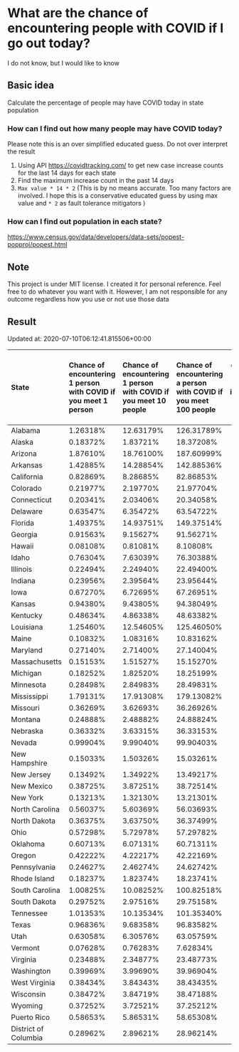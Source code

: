 # What are the chance of encountering people with COVID if I go out today?
I do not know, but I would like to know

## Basic idea
Calculate the percentage of people may have COVID today in state population

### How can I find out how many people may have COVID today?
Please note this is an over simplified educated guess. Do not over interpret the result 
1. Using API https://covidtracking.com/ to get new case increase counts for the last 14 days for each state
2. Find the maximum increase count in the past 14 days
3. `Max value * 14 * 2` (This is by no means accurate. Too many factors are involved. I hope this is a conservative educated guess by using max value and `* 2` as fault tolerance mitigators ) 

### How can I find out population in each state?
https://www.census.gov/data/developers/data-sets/popest-popproj/popest.html

## Note
This project is under MIT license. I created it for personal reference. Feel free to do whatever you want with it. However, I am not responsible for any outcome regardless how you use or not use those data 

## Result

 Updated at: 2020-07-10T06:12:41.815506+00:00

| State                | Chance of encountering 1 person with COVID if you meet 1 person   | Chance of encountering 1 person with COVID if you meet 10 people   | Chance of encountering a person with COVID if you meet 100 people   |   Max count of new case increase in the past 14 days |   Estimated people count with COVID |
|:---------------------|:------------------------------------------------------------------|:-------------------------------------------------------------------|:--------------------------------------------------------------------|-----------------------------------------------------:|------------------------------------:|
| Alabama              | 1.26318%                                                          | 12.63179%                                                          | 126.31789%                                                          |                                                 2212 |                               61936 |
| Alaska               | 0.18372%                                                          | 1.83721%                                                           | 18.37208%                                                           |                                                   48 |                                1344 |
| Arizona              | 1.87610%                                                          | 18.76100%                                                          | 187.60999%                                                          |                                                 4877 |                              136556 |
| Arkansas             | 1.42885%                                                          | 14.28854%                                                          | 142.88536%                                                          |                                                 1540 |                               43120 |
| California           | 0.82869%                                                          | 8.28685%                                                           | 82.86853%                                                           |                                                11694 |                              327432 |
| Colorado             | 0.21977%                                                          | 2.19770%                                                           | 21.97704%                                                           |                                                  452 |                               12656 |
| Connecticut          | 0.20341%                                                          | 2.03406%                                                           | 20.34058%                                                           |                                                  259 |                                7252 |
| Delaware             | 0.63547%                                                          | 6.35472%                                                           | 63.54722%                                                           |                                                  221 |                                6188 |
| Florida              | 1.49375%                                                          | 14.93751%                                                          | 149.37514%                                                          |                                                11458 |                              320824 |
| Georgia              | 0.91563%                                                          | 9.15627%                                                           | 91.56271%                                                           |                                                 3472 |                               97216 |
| Hawaii               | 0.08108%                                                          | 0.81081%                                                           | 8.10808%                                                            |                                                   41 |                                1148 |
| Idaho                | 0.76304%                                                          | 7.63039%                                                           | 76.30388%                                                           |                                                  487 |                               13636 |
| Illinois             | 0.22494%                                                          | 2.24940%                                                           | 22.49400%                                                           |                                                 1018 |                               28504 |
| Indiana              | 0.23956%                                                          | 2.39564%                                                           | 23.95644%                                                           |                                                  576 |                               16128 |
| Iowa                 | 0.67270%                                                          | 6.72695%                                                           | 67.26951%                                                           |                                                  758 |                               21224 |
| Kansas               | 0.94380%                                                          | 9.43805%                                                           | 94.38049%                                                           |                                                  982 |                               27496 |
| Kentucky             | 0.48634%                                                          | 4.86338%                                                           | 48.63382%                                                           |                                                  776 |                               21728 |
| Louisiana            | 1.25460%                                                          | 12.54605%                                                          | 125.46050%                                                          |                                                 2083 |                               58324 |
| Maine                | 0.10832%                                                          | 1.08316%                                                           | 10.83162%                                                           |                                                   52 |                                1456 |
| Maryland             | 0.27140%                                                          | 2.71400%                                                           | 27.14004%                                                           |                                                  586 |                               16408 |
| Massachusetts        | 0.15153%                                                          | 1.51527%                                                           | 15.15270%                                                           |                                                  373 |                               10444 |
| Michigan             | 0.18252%                                                          | 1.82520%                                                           | 18.25199%                                                           |                                                  651 |                               18228 |
| Minnesota            | 0.28498%                                                          | 2.84983%                                                           | 28.49831%                                                           |                                                  574 |                               16072 |
| Mississippi          | 1.79131%                                                          | 17.91308%                                                          | 179.13082%                                                          |                                                 1904 |                               53312 |
| Missouri             | 0.36269%                                                          | 3.62693%                                                           | 36.26926%                                                           |                                                  795 |                               22260 |
| Montana              | 0.24888%                                                          | 2.48882%                                                           | 24.88824%                                                           |                                                   95 |                                2660 |
| Nebraska             | 0.36332%                                                          | 3.63315%                                                           | 36.33153%                                                           |                                                  251 |                                7028 |
| Nevada               | 0.99904%                                                          | 9.99040%                                                           | 99.90403%                                                           |                                                 1099 |                               30772 |
| New Hampshire        | 0.15033%                                                          | 1.50326%                                                           | 15.03261%                                                           |                                                   73 |                                2044 |
| New Jersey           | 0.13492%                                                          | 1.34922%                                                           | 13.49217%                                                           |                                                  428 |                               11984 |
| New Mexico           | 0.38725%                                                          | 3.87251%                                                           | 38.72514%                                                           |                                                  290 |                                8120 |
| New York             | 0.13213%                                                          | 1.32130%                                                           | 13.21301%                                                           |                                                  918 |                               25704 |
| North Carolina       | 0.56037%                                                          | 5.60369%                                                           | 56.03693%                                                           |                                                 2099 |                               58772 |
| North Dakota         | 0.36375%                                                          | 3.63750%                                                           | 36.37499%                                                           |                                                   99 |                                2772 |
| Ohio                 | 0.57298%                                                          | 5.72978%                                                           | 57.29782%                                                           |                                                 2392 |                               66976 |
| Oklahoma             | 0.60713%                                                          | 6.07131%                                                           | 60.71311%                                                           |                                                  858 |                               24024 |
| Oregon               | 0.42222%                                                          | 4.22217%                                                           | 42.22169%                                                           |                                                  636 |                               17808 |
| Pennsylvania         | 0.24627%                                                          | 2.46274%                                                           | 24.62742%                                                           |                                                 1126 |                               31528 |
| Rhode Island         | 0.18237%                                                          | 1.82374%                                                           | 18.23741%                                                           |                                                   69 |                                1932 |
| South Carolina       | 1.00825%                                                          | 10.08252%                                                          | 100.82518%                                                          |                                                 1854 |                               51912 |
| South Dakota         | 0.29752%                                                          | 2.97516%                                                           | 29.75158%                                                           |                                                   94 |                                2632 |
| Tennessee            | 1.01353%                                                          | 10.13534%                                                          | 101.35340%                                                          |                                                 2472 |                               69216 |
| Texas                | 0.96836%                                                          | 9.68358%                                                           | 96.83582%                                                           |                                                10028 |                              280784 |
| Utah                 | 0.63058%                                                          | 6.30576%                                                           | 63.05759%                                                           |                                                  722 |                               20216 |
| Vermont              | 0.07628%                                                          | 0.76283%                                                           | 7.62834%                                                            |                                                   17 |                                 476 |
| Virginia             | 0.23488%                                                          | 2.34877%                                                           | 23.48773%                                                           |                                                  716 |                               20048 |
| Washington           | 0.39969%                                                          | 3.99690%                                                           | 39.96904%                                                           |                                                 1087 |                               30436 |
| West Virginia        | 0.38434%                                                          | 3.84343%                                                           | 38.43435%                                                           |                                                  246 |                                6888 |
| Wisconsin            | 0.38472%                                                          | 3.84719%                                                           | 38.47188%                                                           |                                                  800 |                               22400 |
| Wyoming              | 0.37252%                                                          | 3.72521%                                                           | 37.25212%                                                           |                                                   77 |                                2156 |
| Puerto Rico          | 0.58653%                                                          | 5.86531%                                                           | 58.65308%                                                           |                                                  669 |                               18732 |
| District of Columbia | 0.28962%                                                          | 2.89621%                                                           | 28.96214%                                                           |                                                   73 |                                2044 |